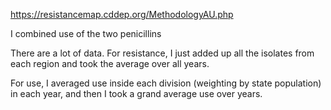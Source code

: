 https://resistancemap.cddep.org/MethodologyAU.php

I combined use of the two penicillins

There are a lot of data. For resistance, I just added up all the isolates from each region and took the average over all years.

For use, I averaged use inside each division (weighting by state population) in each year, and then I took a grand average use over years.
